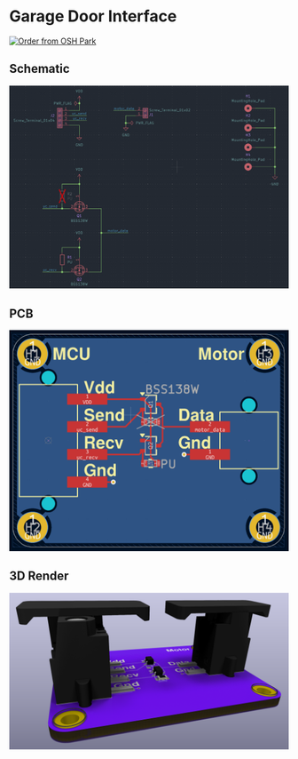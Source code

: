 # Garage Door Interface

<a href="https://oshpark.com/shared_projects/lxWmlYXx"><img src="https://oshpark.com/assets/badge-5b7ec47045b78aef6eb9d83b3bac6b1920de805e9a0c227658eac6e19a045b9c.png" alt="Order from OSH Park"></img></a>

## Schematic

![schematic](assets/img/schematic.png)

## PCB

![pcb](assets/img/pcb.png)

## 3D Render

![render](assets/img/3drender.png)
